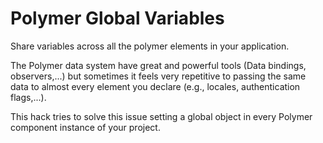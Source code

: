 # Polymer Global Variables

Share variables across all the polymer elements in your application.

The Polymer data system have great and powerful tools (Data bindings, observers,...) but sometimes it feels very repetitive to passing the same data to almost every element you declare (e.g., locales, authentication flags,...).

This hack tries to solve this issue setting a global object in every Polymer component instance of your project.
